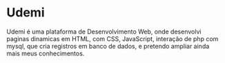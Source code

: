 # Udemi
Udemi é uma plataforma de Desenvolvimento Web, onde desenvolvi paginas dinamicas em HTML, com CSS, JavaScript, interação de php com mysql, que cria registros em banco de dados, e pretendo ampliar ainda mais meus conhecimentos.
